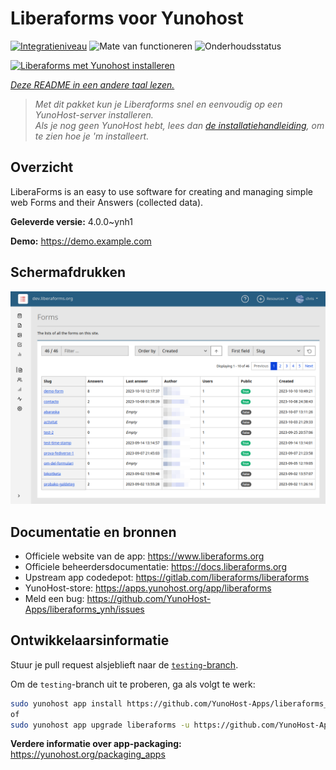 <!--
NB: Deze README is automatisch gegenereerd door <https://github.com/YunoHost/apps/tree/master/tools/readme_generator>
Hij mag NIET handmatig aangepast worden.
-->

# Liberaforms voor Yunohost

[![Integratieniveau](https://apps.yunohost.org/badge/integration/liberaforms)](https://ci-apps.yunohost.org/ci/apps/liberaforms/)
![Mate van functioneren](https://apps.yunohost.org/badge/state/liberaforms)
![Onderhoudsstatus](https://apps.yunohost.org/badge/maintained/liberaforms)

[![Liberaforms met Yunohost installeren](https://install-app.yunohost.org/install-with-yunohost.svg)](https://install-app.yunohost.org/?app=liberaforms)

*[Deze README in een andere taal lezen.](./ALL_README.md)*

> *Met dit pakket kun je Liberaforms snel en eenvoudig op een YunoHost-server installeren.*  
> *Als je nog geen YunoHost hebt, lees dan [de installatiehandleiding](https://yunohost.org/install), om te zien hoe je 'm installeert.*

## Overzicht

LiberaForms is an easy to use software for creating and managing simple web Forms and
their Answers (collected data).

**Geleverde versie:** 4.0.0~ynh1

**Demo:** <https://demo.example.com>

## Schermafdrukken

![Schermafdrukken van Liberaforms](./doc/screenshots/screenshot.png)

## Documentatie en bronnen

- Officiele website van de app: <https://www.liberaforms.org>
- Officiele beheerdersdocumentatie: <https://docs.liberaforms.org>
- Upstream app codedepot: <https://gitlab.com/liberaforms/liberaforms>
- YunoHost-store: <https://apps.yunohost.org/app/liberaforms>
- Meld een bug: <https://github.com/YunoHost-Apps/liberaforms_ynh/issues>

## Ontwikkelaarsinformatie

Stuur je pull request alsjeblieft naar de [`testing`-branch](https://github.com/YunoHost-Apps/liberaforms_ynh/tree/testing).

Om de `testing`-branch uit te proberen, ga als volgt te werk:

```bash
sudo yunohost app install https://github.com/YunoHost-Apps/liberaforms_ynh/tree/testing --debug
of
sudo yunohost app upgrade liberaforms -u https://github.com/YunoHost-Apps/liberaforms_ynh/tree/testing --debug
```

**Verdere informatie over app-packaging:** <https://yunohost.org/packaging_apps>

